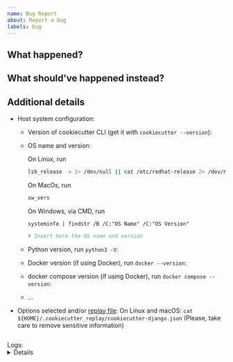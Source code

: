 ```yaml
---
name: Bug Report
about: Report a bug
labels: bug
---
```


## What happened?

## What should've happened instead?

## Additional details

<!-- To assist you best, please include commands that you've run, options you've selected and any relevant logs -->

- Host system configuration:
  - Version of cookiecutter CLI (get it with `cookiecutter --version`):
  - OS name and version:

    On Linux, run

    ```bash
    lsb_release -a 2> /dev/null || cat /etc/redhat-release 2> /dev/null || cat /etc/*-release 2> /dev/null || cat /etc/issue 2> /dev/null
    ```

    On MacOs, run

    ```bash
    sw_vers
    ```

    On Windows, via CMD, run

    ```
    systeminfo | findstr /B /C:"OS Name" /C:"OS Version"
    ```

    ```bash
    # Insert here the OS name and version

    ```

  - Python version, run `python3 -V`:
  - Docker version (if using Docker), run `docker --version`:
  - docker compose version (if using Docker), run `docker compose --version`:
  - ...

- Options selected and/or [replay file](https://cookiecutter.readthedocs.io/en/latest/advanced/replay.html):
  On Linux and macOS: `cat ${HOME}/.cookiecutter_replay/cookiecutter-django.json`
  (Please, take care to remove sensitive information)

```json

```

<summary>
Logs:
<details>
<pre>
$ copier https://github.com/hannylicious/copier-django
project_name [Project Name]: ...
</pre>
</details>
</summary>
